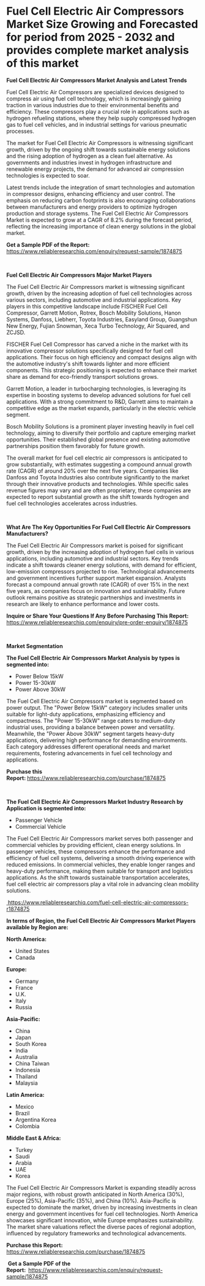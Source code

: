 <p><h1>Fuel Cell Electric Air Compressors Market Size Growing and Forecasted for period from 2025 - 2032 and provides complete market analysis of this market</h1></p><p><strong>Fuel Cell Electric Air Compressors Market Analysis and Latest Trends</strong></p>
<p><p>Fuel Cell Electric Air Compressors are specialized devices designed to compress air using fuel cell technology, which is increasingly gaining traction in various industries due to their environmental benefits and efficiency. These compressors play a crucial role in applications such as hydrogen refueling stations, where they help supply compressed hydrogen gas to fuel cell vehicles, and in industrial settings for various pneumatic processes.</p><p>The market for Fuel Cell Electric Air Compressors is witnessing significant growth, driven by the ongoing shift towards sustainable energy solutions and the rising adoption of hydrogen as a clean fuel alternative. As governments and industries invest in hydrogen infrastructure and renewable energy projects, the demand for advanced air compression technologies is expected to soar. </p><p>Latest trends include the integration of smart technologies and automation in compressor designs, enhancing efficiency and user control. The emphasis on reducing carbon footprints is also encouraging collaborations between manufacturers and energy providers to optimize hydrogen production and storage systems. The Fuel Cell Electric Air Compressors Market is expected to grow at a CAGR of 8.2% during the forecast period, reflecting the increasing importance of clean energy solutions in the global market.</p></p>
<p><strong>Get a Sample PDF of the Report:&nbsp;</strong> <a href="https://www.reliableresearchiq.com/enquiry/request-sample/1874875?utm_campaign=2724&utm_medium=2&utm_source=Github&utm_content=ia&utm_term=12042025&utm_id=fuel-cell-electric-air-compressors">https://www.reliableresearchiq.com/enquiry/request-sample/1874875</a></p>
<p>&nbsp;</p>
<p><strong>Fuel Cell Electric Air Compressors Major Market Players</strong></p>
<p><p>The Fuel Cell Electric Air Compressors market is witnessing significant growth, driven by the increasing adoption of fuel cell technologies across various sectors, including automotive and industrial applications. Key players in this competitive landscape include FISCHER Fuel Cell Compressor, Garrett Motion, Rotrex, Bosch Mobility Solutions, Hanon Systems, Danfoss, Liebherr, Toyota Industries, Easyland Group, Guangshun New Energy, Fujian Snowman, Xeca Turbo Technology, Air Squared, and ZCJSD.</p><p>FISCHER Fuel Cell Compressor has carved a niche in the market with its innovative compressor solutions specifically designed for fuel cell applications. Their focus on high efficiency and compact designs align with the automotive industry's shift towards lighter and more efficient components. This strategic positioning is expected to enhance their market share as demand for eco-friendly transport solutions grows.</p><p>Garrett Motion, a leader in turbocharging technologies, is leveraging its expertise in boosting systems to develop advanced solutions for fuel cell applications. With a strong commitment to R&D, Garrett aims to maintain a competitive edge as the market expands, particularly in the electric vehicle segment.</p><p>Bosch Mobility Solutions is a prominent player investing heavily in fuel cell technology, aiming to diversify their portfolio and capture emerging market opportunities. Their established global presence and existing automotive partnerships position them favorably for future growth.</p><p>The overall market for fuel cell electric air compressors is anticipated to grow substantially, with estimates suggesting a compound annual growth rate (CAGR) of around 20% over the next five years. Companies like Danfoss and Toyota Industries also contribute significantly to the market through their innovative products and technologies. While specific sales revenue figures may vary and are often proprietary, these companies are expected to report substantial growth as the shift towards hydrogen and fuel cell technologies accelerates across industries.</p></p>
<p>&nbsp;</p>
<p><strong>What Are The Key Opportunities For Fuel Cell Electric Air Compressors Manufacturers?</strong></p>
<p><p>The Fuel Cell Electric Air Compressors market is poised for significant growth, driven by the increasing adoption of hydrogen fuel cells in various applications, including automotive and industrial sectors. Key trends indicate a shift towards cleaner energy solutions, with demand for efficient, low-emission compressors projected to rise. Technological advancements and government incentives further support market expansion. Analysts forecast a compound annual growth rate (CAGR) of over 15% in the next five years, as companies focus on innovation and sustainability. Future outlook remains positive as strategic partnerships and investments in research are likely to enhance performance and lower costs.</p></p>
<p><strong>Inquire or Share Your Questions If Any Before Purchasing This Report:</strong> <a href="https://www.reliableresearchiq.com/enquiry/pre-order-enquiry/1874875?utm_campaign=2724&utm_medium=2&utm_source=Github&utm_content=ia&utm_term=12042025&utm_id=fuel-cell-electric-air-compressors">https://www.reliableresearchiq.com/enquiry/pre-order-enquiry/1874875</a></p>
<p>&nbsp;</p>
<p><strong>Market Segmentation</strong></p>
<p><strong>The Fuel Cell Electric Air Compressors Market Analysis by types is segmented into:</strong></p>
<p><ul><li>Power Below 15kW</li><li>Power 15-30kW</li><li>Power Above 30kW</li></ul></p>
<p><p>The Fuel Cell Electric Air Compressors market is segmented based on power output. The "Power Below 15kW" category includes smaller units suitable for light-duty applications, emphasizing efficiency and compactness. The "Power 15-30kW" range caters to medium-duty industrial uses, providing a balance between power and versatility. Meanwhile, the "Power Above 30kW" segment targets heavy-duty applications, delivering high performance for demanding environments. Each category addresses different operational needs and market requirements, fostering advancements in fuel cell technology and applications.</p></p>
<p><strong>Purchase this Report:&nbsp;</strong><a href="https://www.reliableresearchiq.com/purchase/1874875?utm_campaign=2724&utm_medium=2&utm_source=Github&utm_content=ia&utm_term=12042025&utm_id=fuel-cell-electric-air-compressors">https://www.reliableresearchiq.com/purchase/1874875</a></p>
<p>&nbsp;</p>
<p><strong>The Fuel Cell Electric Air Compressors Market Industry Research by Application is segmented into:</strong></p>
<p><ul><li>Passenger Vehicle</li><li>Commercial Vehicle</li></ul></p>
<p><p>The Fuel Cell Electric Air Compressors market serves both passenger and commercial vehicles by providing efficient, clean energy solutions. In passenger vehicles, these compressors enhance the performance and efficiency of fuel cell systems, delivering a smooth driving experience with reduced emissions. In commercial vehicles, they enable longer ranges and heavy-duty performance, making them suitable for transport and logistics applications. As the shift towards sustainable transportation accelerates, fuel cell electric air compressors play a vital role in advancing clean mobility solutions.</p></p>
<p><a href="https://www.reliableresearchiq.com/fuel-cell-electric-air-compressors-r1874875?utm_campaign=2724&utm_medium=2&utm_source=Github&utm_content=ia&utm_term=12042025&utm_id=fuel-cell-electric-air-compressors">&nbsp;https://www.reliableresearchiq.com/fuel-cell-electric-air-compressors-r1874875</a></p>
<p><strong>In terms of Region, the Fuel Cell Electric Air Compressors Market Players available by Region are:</strong></p>
<p>
    <p> <strong> North America: </strong>
        <ul>
            <li>United States</li>
            <li>Canada</li>
        </ul>
        </p> 
    <p> <strong> Europe: </strong>
        <ul>
            <li>Germany</li>
            <li>France</li>
            <li>U.K.</li>
            <li>Italy</li>
            <li>Russia</li>
        </ul>
        </p> 
    <p> <strong> Asia-Pacific: </strong>
        <ul>
            <li>China</li>
            <li>Japan</li>
            <li>South Korea</li>
            <li>India</li>
            <li>Australia</li>
            <li>China Taiwan</li>
            <li>Indonesia</li>
            <li>Thailand</li>
            <li>Malaysia</li>
        </ul>
        </p> 
    <p> <strong> Latin America: </strong>
        <ul>
            <li>Mexico</li>
            <li>Brazil</li>
            <li>Argentina Korea</li>
            <li>Colombia</li>
        </ul>
        </p> 
    <p> <strong> Middle East & Africa: </strong>
        <ul>
            <li>Turkey</li>
            <li>Saudi</li>
            <li>Arabia</li>
            <li>UAE</li>
            <li>Korea</li>
        </ul>
    </p>
    </p>
<p><p>The Fuel Cell Electric Air Compressors Market is expanding steadily across major regions, with robust growth anticipated in North America (30%), Europe (25%), Asia-Pacific (35%), and China (10%). Asia-Pacific is expected to dominate the market, driven by increasing investments in clean energy and government incentives for fuel cell technologies. North America showcases significant innovation, while Europe emphasizes sustainability. The market share valuations reflect the diverse paces of regional adoption, influenced by regulatory frameworks and technological advancements.</p></p>
<p><strong>Purchase this Report: </strong><a href="https://www.reliableresearchiq.com/purchase/1874875?utm_campaign=2724&utm_medium=2&utm_source=Github&utm_content=ia&utm_term=12042025&utm_id=fuel-cell-electric-air-compressors">https://www.reliableresearchiq.com/purchase/1874875</a></p>
<p>&nbsp;<strong>Get a Sample PDF of the Report:&nbsp;&nbsp;</strong><a href="https://www.reliableresearchiq.com/enquiry/request-sample/1874875?utm_campaign=2724&utm_medium=2&utm_source=Github&utm_content=ia&utm_term=12042025&utm_id=fuel-cell-electric-air-compressors">https://www.reliableresearchiq.com/enquiry/request-sample/1874875</a></p>
<p><strong></strong></p>
<p><p></p><p></p><p></p></p>
